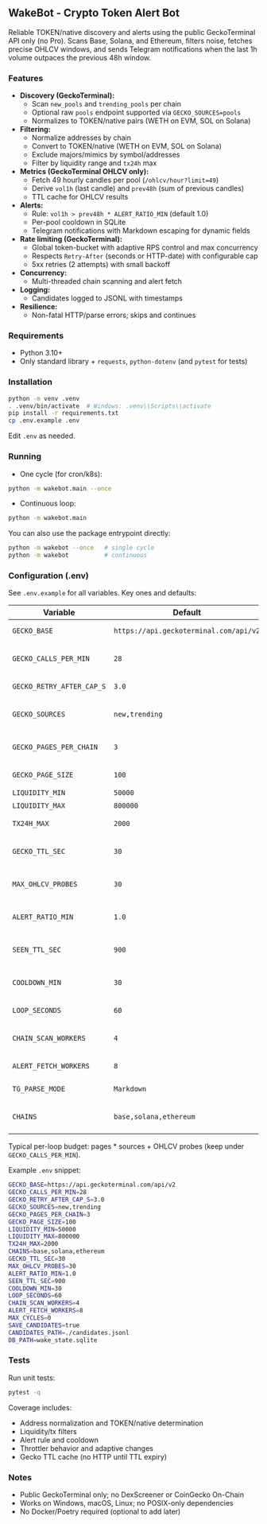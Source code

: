 ## WakeBot - Crypto Token Alert Bot

Reliable TOKEN/native discovery and alerts using the public GeckoTerminal API only (no Pro). Scans Base, Solana, and Ethereum, filters noise, fetches precise OHLCV windows, and sends Telegram notifications when the last 1h volume outpaces the previous 48h window.

### Features
- **Discovery (GeckoTerminal):**
  - Scan `new_pools` and `trending_pools` per chain
  - Optional raw `pools` endpoint supported via `GECKO_SOURCES=pools`
  - Normalizes to TOKEN/native pairs (WETH on EVM, SOL on Solana)
- **Filtering:**
  - Normalize addresses by chain
  - Convert to TOKEN/native (WETH on EVM, SOL on Solana)
  - Exclude majors/mimics by symbol/addresses
  - Filter by liquidity range and `tx24h` max
- **Metrics (GeckoTerminal OHLCV only):**
  - Fetch 49 hourly candles per pool (`/ohlcv/hour?limit=49`)
  - Derive `vol1h` (last candle) and `prev48h` (sum of previous candles)
  - TTL cache for OHLCV results
- **Alerts:**
  - Rule: `vol1h > prev48h * ALERT_RATIO_MIN` (default 1.0)
  - Per-pool cooldown in SQLite
  - Telegram notifications with Markdown escaping for dynamic fields
- **Rate limiting (GeckoTerminal):**
  - Global token-bucket with adaptive RPS control and max concurrency
  - Respects `Retry-After` (seconds or HTTP-date) with configurable cap
  - 5xx retries (2 attempts) with small backoff
- **Concurrency:**
  - Multi-threaded chain scanning and alert fetch
- **Logging:**
  - Candidates logged to JSONL with timestamps
- **Resilience:**
  - Non-fatal HTTP/parse errors; skips and continues

### Requirements
- Python 3.10+
- Only standard library + `requests`, `python-dotenv` (and `pytest` for tests)

### Installation
```bash
python -m venv .venv
. .venv/bin/activate  # Windows: .venv\\Scripts\\activate
pip install -r requirements.txt
cp .env.example .env
```

Edit `.env` as needed.

### Running
- One cycle (for cron/k8s):
```bash
python -m wakebot.main --once
```
- Continuous loop:
```bash
python -m wakebot.main
```

You can also use the package entrypoint directly:
```bash
python -m wakebot --once   # single cycle
python -m wakebot          # continuous
```

### Configuration (.env)
See `.env.example` for all variables. Key ones and defaults:

| Variable | Default | Notes |
|---|---|---|
| `GECKO_BASE` | `https://api.geckoterminal.com/api/v2` | Public GT API base |
| `GECKO_CALLS_PER_MIN` | `28` | Public budget target (< 30/min) |
| `GECKO_RETRY_AFTER_CAP_S` | `3.0` | Max sleep for Retry-After |
| `GECKO_SOURCES` | `new,trending` | Both sources each cycle (no rotation) |
| `GECKO_PAGES_PER_CHAIN` | `3` | Pages per source per chain |
| `GECKO_PAGE_SIZE` | `100` | Items per page |
| `LIQUIDITY_MIN` | `50000` | USD |
| `LIQUIDITY_MAX` | `800000` | USD |
| `TX24H_MAX` | `2000` | Buys + sells in 24h |
| `GECKO_TTL_SEC` | `30` | TTL for OHLCV cache |
| `MAX_OHLCV_PROBES` | `30` | Per cycle cap after discovery |
| `ALERT_RATIO_MIN` | `1.0` | Alert threshold multiplier |
| `SEEN_TTL_SEC` | `900` | Skip OHLCV for seen pools (15m) |
| `COOLDOWN_MIN` | `30` | Per-pool alert cooldown |
| `LOOP_SECONDS` | `60` | Target loop duration |
| `CHAIN_SCAN_WORKERS` | `4` | Parallel chains for discovery |
| `ALERT_FETCH_WORKERS` | `8` | Parallel alert checks/sends |
| `TG_PARSE_MODE` | `Markdown` | Telegram parse mode |
| `CHAINS` | `base,solana,ethereum` | Supported: `ethereum→eth`, `base`, `solana` |

Typical per-loop budget: pages * sources + OHLCV probes (keep under `GECKO_CALLS_PER_MIN`).

Example `.env` snippet:

```bash
GECKO_BASE=https://api.geckoterminal.com/api/v2
GECKO_CALLS_PER_MIN=28
GECKO_RETRY_AFTER_CAP_S=3.0
GECKO_SOURCES=new,trending
GECKO_PAGES_PER_CHAIN=3
GECKO_PAGE_SIZE=100
LIQUIDITY_MIN=50000
LIQUIDITY_MAX=800000
TX24H_MAX=2000
CHAINS=base,solana,ethereum
GECKO_TTL_SEC=30
MAX_OHLCV_PROBES=30
ALERT_RATIO_MIN=1.0
SEEN_TTL_SEC=900
COOLDOWN_MIN=30
LOOP_SECONDS=60
CHAIN_SCAN_WORKERS=4
ALERT_FETCH_WORKERS=8
MAX_CYCLES=0
SAVE_CANDIDATES=true
CANDIDATES_PATH=./candidates.jsonl
DB_PATH=wake_state.sqlite
```

### Tests
Run unit tests:
```bash
pytest -q
```

Coverage includes:
- Address normalization and TOKEN/native determination
- Liquidity/tx filters
- Alert rule and cooldown
- Throttler behavior and adaptive changes
- Gecko TTL cache (no HTTP until TTL expiry)

### Notes
- Public GeckoTerminal only; no DexScreener or CoinGecko On-Chain
- Works on Windows, macOS, Linux; no POSIX-only dependencies
- No Docker/Poetry required (optional to add later)
